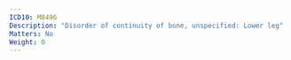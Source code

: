 ```yaml
---
ICD10: M8496
Description: "Disorder of continuity of bone, unspecified: Lower leg"
Matters: No
Weight: 0
---
```

